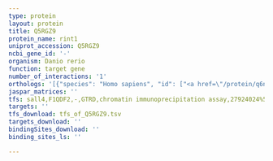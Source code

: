 ```yaml
---
type: protein
layout: protein
title: Q5RGZ9
protein_name: rint1
uniprot_accession: Q5RGZ9
ncbi_gene_id: '-'
organism: Danio rerio
function: target gene
number_of_interactions: '1'
orthologs: '[{"species": "Homo sapiens", "id": ["<a href=\"/protein/q6nuq1\">Q6NUQ1</a>"]}, {"species": "Mus musculus", "id": ["<a href=\"/protein/q8bz36\">Q8BZ36</a>"]}, {"species": "Rattus norvegicus", "id": ["<a href=\"/protein/d4a4t6\">D4A4T6</a>"]}, {"species": "Drosophila melanogaster", "id": ["<a href=\"/protein/q9vs46\">Q9VS46</a>"]}]'
jaspar_matrices: ''
tfs: sall4,F1QDF2,-,GTRD,chromatin immunoprecipitation assay,27924024%5Buid%5D,No
targets: ''
tfs_download: tfs_of_Q5RGZ9.tsv
targets_download: ''
bindingSites_download: ''
binding_sites_ls: ''

---
```


